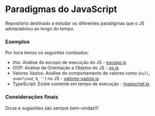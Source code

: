 # Paradigmas do JavaScript

Repositório destinado a estudar os diferentes paradigmas que o JS adota/adotou ao longo do tempo.

### Exemplos

Por hora temos os seguintes conteúdos:
- this: Análise do escopo de execução do JS - [escopo.js](./src/escopo.js)
- OOP: Análise da Orientação a Objetos do JS - [oo.js](./src/oo.js)
- Valores Vazios: Análise do comportamento de valores como (`null`, `undefined`, `0`, `''`) no JS - [valores-vazios.js](./src/valores-vazios.js)
- TypeScript: Existe somente em tempo de execução - [typescript.ts](./src/typescript.ts)

### Considerações finais

Dicas e sugestões são sempre bem-vindas!!!